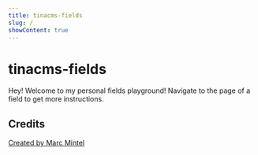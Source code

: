 ```yaml
---
title: tinacms-fields
slug: /
showContent: true
---
```

# tinacms-fields

Hey! Welcome to my personal fields playground!
Navigate to the page of a field to get more instructions.

## Credits

<a href='https://mintel.me/'>Created by Marc Mintel</a>